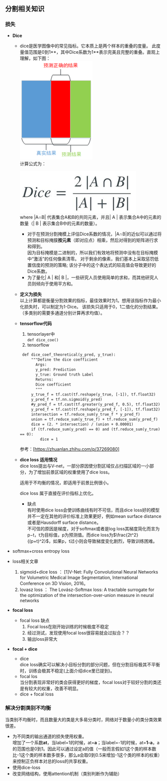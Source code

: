 ## 分割相关知识

### 损失
- **Dice**  
  - dice是医学图像中的常见指标。它本质上是两个样本的重叠的度量。 此度量值范围是0到1**，其中Dice系数为1**表示完美且完整的重叠。直观上理解，如下图：    
   		 ![](https://github.com/sfxz035/DL-Learning/raw/master/picture/20180607161135809.png)  
   		 计算公式为：  
   		 
	![enter image description here](https://github.com/sfxz035/DL-Learning/raw/master/picture/1556345040%281%29.jpg)   
	where |A∩B| 代表集合A和B的共同元素，并且| A | 表示集合A中的元素的数量（| B | 表示集合B中的元素的数量）。  
    - 对于在预测分割掩模上评估Dice系数的情况，|A∩B|的近似可以通过将预测和目标掩膜**按元素**（即对应点）相乘，然后对得到的矩阵进行求和得到。  
    因为目标掩模是二进制的，所以我们有效地将预测中没有在目标掩模中“激活”的任何像素清零。 对于剩余的像素，我们基本上采取惩罚低置信度的预测的策略; 该分子中的这个表达式的较高值会导致更好的Dice系数。
     - 为了量化| A | 和| B |，一些研究人员使用简单的求和，而其他研究人员则倾向于使用平方和。
  - **定义为损失**  
     以上计算都是衡量分割效果的指标，最佳效果时为1。想用该指标作为最小化损失时，可以制定为1-Dice。
     该损失只适用于0，1二值化的分割结果。（多类别的需要多通道分别计算再求均值）。
  - **tensorflow代码**  
      1. tensorlayer中  
         `def dice_coe()`       
      3. tensorflow
     ```
      def dice_coef_theoretical(y_pred, y_true):
	      """Define the dice coefficient
	        Args:
	        y_pred: Prediction
	        y_true: Ground truth Label
	        Returns:
	        Dice coefficient
	        """
	      y_true_f = tf.cast(tf.reshape(y_true, [-1]), tf.float32)
	      y_pred_f = tf.nn.sigmoid(y_pred)
	      #y_pred_f = tf.cast(tf.greater(y_pred_f, 0.5), tf.float32)
	      y_pred_f = tf.cast(tf.reshape(y_pred_f, [-1]), tf.float32)
	      intersection = tf.reduce_sum(y_true_f * y_pred_f)
	      union = tf.reduce_sum(y_true_f) + tf.reduce_sum(y_pred_f)
	      dice = (2. * intersection) / (union + 0.00001)
	      if (tf.reduce_sum(y_pred) == 0) and (tf.reduce_sum(y_true) == 0):
		      dice = 1
      ```
      参考：[https://zhuanlan.zhihu.com/p/37269080]  
  - **dice loss 适用情况**   
    dice loss提出与V-net，一部分原因使分割区域仅占扫描区域的一小部分，为了增加前景区域的权重使用了dice loss。    
    
    适用于不均衡的情况，即适用于前景比例很小。  
    
    dice loss 属于直接在评价指标上优化。 
    - 缺点  
      有时使用dice loss会使训练曲线有时不可信，而且dice loss好的模型并不一定在其他的评价标准上效果更好，例如mean surface distance 或者是Hausdorff surface distance。   
      不可信的原因是梯度，对于softmax或者是log loss其梯度简化而言为p−t，t为目标值，p为预测值。而dice loss为$\frac{2t^2}{(p+t)^2}$，如果p，t过小则会导致梯度变化剧烈，导致训练困难。   
- softmax+cross entropy loss   
  
- loss相关文章  
  1. sigmoid+dice loss ： [1]V-Net: Fully Convolutional Neural Networks for Volumetric Medical Image Segmentation, International Conference on 3D Vision, 2016。
  2. lovasz loss ： The Lovász-Softmax loss: A tractable surrogate for the optimization of the intersection-over-union measure in neural networks   
- **focal loss**   
  - focal loss 缺点   
     1. Focal loss在刚开始训练的时候极度不稳定   
     2. 经过测试，发现使用focal loss很容易就会过拟合？？   
     3. 输出loss非常大
- **focal + dice**   
   - dice   
     dice loss确实可以解决小目标分割的部分问题，但在分割目标极其不平衡时，训练会极其不稳定(上面介绍dice里已提到)。  
   - focal los     
      当分割表现非常好的类会获得更好的梯度，focal loss对于较好分割的类还是有较大的权重，改善不明显。   
   - dice + focal loss  
        
### 解决分割类别不均衡     
当类别不均衡时，而且数量大的类是大多易分类时，网络对于数量小的类分类效果很差。
- 为不同类的输出通道的损失使用权重。  
  增加了一个系数**at**，当label=1的时候，at=**a**；当label=-1的时候，at=**1-a**，a的范围也是0到1。因此可以通过设定a的值（一般而言假如1这个类的样本数比-1这个类的样本数多很多，那么a会取0到0.5来增加-1这个类的样本的权重）来控制正负样本对总的loss的共享权重。
- 使用dice-loss   
- 改变网络结构，使用attention机制（类别判断作为辅助）
<!--stackedit_data:
eyJoaXN0b3J5IjpbMTA1NDY5MDc0NSwtNzk3MTY3MTY3LC0xOT
MzNjY0NjM3LDE2OTEyMDQyMzMsMTM0Mjg5NDE0MywtMTIzNzUy
NjE4NCwyNTIwNjI3NjksLTYxMDMyMTEzOSw2MDA5NTIzOTcsLT
IzOTgyNDg4NiwtMTIzMDQ0NDk0NywxNzI1MTA5OTk3LDE4NzU4
NzE0MDUsLTE5NjQ4NTUxMjAsLTExNTgyODY1MCw3MjMxNTAzMj
UsLTE2NDQ3MjQ0NDYsLTk0NjA4NDY2MiwxNDU0OTAzMDAsMzcx
NTQwMjcxXX0=
-->